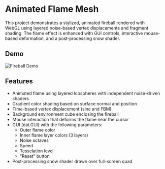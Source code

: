 # Animated Flame Mesh

This project demonstrates a stylized, animated fireball rendered with WebGL using layered noise-based vertex displacements and fragment shading. The flame effect is enhanced with GUI controls, interactive mouse-based deformation, and a post-processing snow shader.

## Demo
![Fireball Demo](demo/demo.gif)


## Features
- Animated flame using layered Icospheres with independent noise-driven shaders
- Gradient color shading based on surface normal and position
- Time-based vertex displacement (sine and FBM)
- Background environment cube enclosing the fireball
- Mouse interaction that deforms the flame near the cursor
- GUI (dat.GUI) with the following parameters:
  - Outer flame color
  - Inner flame layer colors (3 layers)
  - Noise octaves
  - Speed
  - Tesselation level
  - "Reset" button
- Post-processing snow shader drawn over full-screen quad


